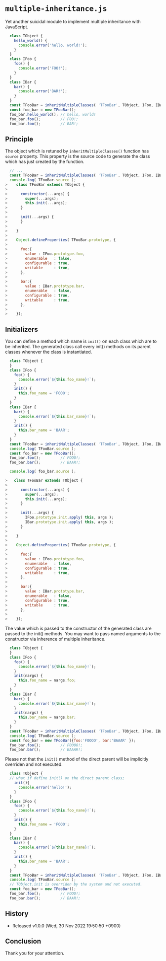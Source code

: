 
 `multiple-inheritance.js`
================================================================================

Yet another suicidal module to implement multiple inheritance with JavaScript.

```javascript
  class TObject {
    hello_world() {
      console.error('hello, world!');
    }
  }
  class IFoo {
    foo() {
      console.error('FOO!');
    }
  }
  class IBar {
    bar() {
      console.error('BAR!');
    }
  }
  const TFooBar = inheritMultipleClasses( 'TFooBar', TObject, IFoo, IBar );
  const foo_bar = new TFooBar();
  foo_bar.hello_world(); // hello, world!
  foo_bar.foo();         // FOO!;
  foo_bar.foo();         // BAR!;
```

 Principle
--------------------------------------------------------------------------------

The object which is retuned by `inheritMultipleClasses()` function  has
`source` property. This property is the source code to generate the class which
has just created by the function.

```javascript
  // ...
  const TFooBar = inheritMultipleClasses( 'TFooBar', TObject, IFoo, IBar );
  console.log( TFooBar.source );
>    class TFooBar extends TObject {
>
>      constructor(...args) {
>        super(...args);
>        this.init(...args);
>      }
>
>      init(...args) {
>      }
>
>    }
>
>    Object.defineProperties( TFooBar.prototype, {
>
>      foo:{
>        value : IFoo.prototype.foo,
>        enumerable   : false,
>        configurable : true,
>        writable     : true,
>      },
>
>      bar:{
>        value : IBar.prototype.bar,
>        enumerable   : false,
>        configurable : true,
>        writable     : true,
>      },
>
>    });
```

 Initializers
--------------------------------------------------------------------------------
You can define a method which name is `init()` on each class which are to be
inherited. The generated class call every init() methods on its parent classes
whenever the class is instantiated.


```javascript
  class TObject {
  }
  class IFoo {
    foo() {
      console.error(`${this.foo_name}!`);
    }
    init() {
      this.foo_name = 'FOOO';
    }
  }
  class IBar {
    bar() {
      console.error(`${this.bar_name}!`);
    }
    init() {
      this.bar_name = 'BAAR';
    }
  }
  const TFooBar = inheritMultipleClasses( 'TFooBar', TObject, IFoo, IBar );
  console.log( TFooBar.source );
  const foo_bar = new TFooBar();
  foo_bar.foo();         // FOOO!;
  foo_bar.bar();         // BAAR!;

  console.log( foo_bar.source );

>   class TFooBar extends TObject {
> 
>      constructor(...args) {
>        super(...args);
>        this.init(...args);
>      }
> 
>      init(...args) {
>        IFoo.prototype.init.apply( this, args );
>        IBar.prototype.init.apply( this, args );
>      }
> 
>    }
> 
>    Object.defineProperties( TFooBar.prototype, {
> 
>      foo:{
>        value : IFoo.prototype.foo,
>        enumerable   : false,
>        configurable : true,
>        writable     : true,
>      },
> 
>      bar:{
>        value : IBar.prototype.bar,
>        enumerable   : false,
>        configurable : true,
>        writable     : true,
>      },
> 
>    });
```

The value which is passed to the constructor of the generated class are passed
to the init() methods.  You may want to pass named arguments to the constructor
via inherence of multiple inheritance.

```javascript
  class TObject {
  }
  class IFoo {
    foo() {
      console.error(`${this.foo_name}!`);
    }
    init(nargs) {
      this.foo_name = nargs.foo;
    }
  }
  class IBar {
    bar() {
      console.error(`${this.bar_name}!`);
    }
    init(nargs) {
      this.bar_name = nargs.bar;
    }
  }
  const TFooBar = inheritMultipleClasses( 'TFooBar', TObject, IFoo, IBar );
  console.log( TFooBar.source );
  const foo_bar = new TFooBar({foo:'FOOOO', bar:'BAAAR' });
  foo_bar.foo();         // FOOOO!;
  foo_bar.bar();         // BAAAR!;
```


Please not that the `init()` method of the direct parent will be implicitly
overriden and not executed.

```javascript
  class TObject {
  // what if define init() on the direct parent class;
    init(){
      console.error('hello!');
    }
  }
  class IFoo {
    foo() {
      console.error(`${this.foo_name}!`);
    }
    init() {
      this.foo_name = 'FOOO';
    }
  }
  class IBar {
    bar() {
      console.error(`${this.bar_name}!`);
    }
    init() {
      this.bar_name = 'BAAR';
    }
  }
  const TFooBar = inheritMultipleClasses( 'TFooBar', TObject, IFoo, IBar );
  console.log( TFooBar.source );
  // TObject.init is overriden by the system and not executed.
  const foo_bar = new TFooBar(); 
  foo_bar.foo();         // FOOO!;
  foo_bar.bar();         // BAAR!;
```


 History
--------------------------------------------------------------------------------
- Released v1.0.0 (Wed, 30 Nov 2022 19:50:50 +0900)


 Conclusion
--------------------------------------------------------------------------------
Thank you for your attention.


